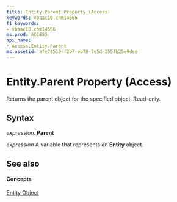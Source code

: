 ```yaml
---
title: Entity.Parent Property (Access)
keywords: vbaac10.chm14566
f1_keywords:
- vbaac10.chm14566
ms.prod: ACCESS
api_name:
- Access.Entity.Parent
ms.assetid: afe74519-f2b7-eb78-7e5d-255fb25e9dee
---
```



# Entity.Parent Property (Access)

Returns the parent object for the specified object. Read-only.


## Syntax

 _expression_. **Parent**

 _expression_ A variable that represents an **Entity** object.


## See also


#### Concepts


[Entity Object](entity-object-access.md)

